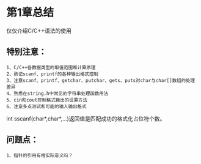 # 第1章总结
仅仅介绍C/C++语法的使用

## 特别注意：
    1、C/C++各数据类型的取值范围和计算原理
    2、熟记scanf、printf的各种输出格式控制
    3、注意scanf、printf、getchar、putchar、gets、puts对char与char[]数组的处理差异
    4、熟悉在string.h中常见的字符串处理函数用法
    5、cin和cout控制格式输出的设置方法
    6、注意多点测试和可能的输入输出格式

int sscanf(char*,char*,...)返回值是匹配成功的格式化占位符个数。

## 问题点：
    1、指针的引用有啥实际意义吗？
